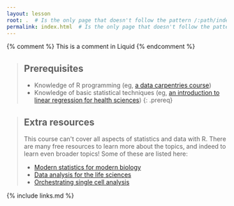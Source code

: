 ```yaml
---
layout: lesson
root: .  # Is the only page that doesn't follow the pattern /:path/index.html
permalink: index.html  # Is the only page that doesn't follow the pattern /:path/index.html
---
```



<!-- this is an html comment -->

{% comment %} This is a comment in Liquid {% endcomment %}

> ## Prerequisites
>
> - Knowledge of R programming (eg, [a data carpentries course](https://datacarpentry.org/lessons/))
> - Knowledge of basic statistical techniques (eg, [an introduction to linear regression for health sciences](https://carpentries-incubator.github.io/simple-linear-regression-public-health/))
{: .prereq}

> ## Extra resources
>
> This course can't cover all aspects of statistics and data with R.
> There are many free resources to learn more about the topics, and indeed
> to learn even broader topics! Some of these are listed here:
> 
> - [Modern statistics for modern biology](https://web.stanford.edu/class/bios221/book/introduction.html)
> - [Data analysis for the life sciences](https://leanpub.com/dataanalysisforthelifesciences)
> - [Orchestrating single cell analysis](https://bioconductor.org/books/release/OSCA/)
> 


{% include links.md %}

